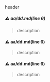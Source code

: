 header


##### :warning: aa/dd.md(line 6)
> description

#### :warning: aa/dd.md(line 6)
> description

#### :warning: aa/dd.md(line 6)
> description
